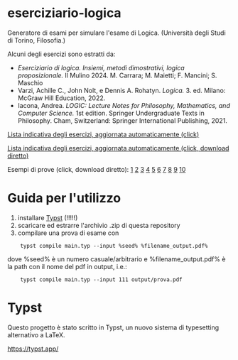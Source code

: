 # eserciziario-logica
Generatore di esami per simulare l'esame di Logica. (Università degli Studi di Torino, Filosofia.)

Alcuni degli esercizi sono estratti da:
- _Eserciziario di logica. Insiemi, metodi dimostrativi, logica proposizionale._ Il Mulino 2024. M. Carrara; M. Maietti; F. Mancini; S. Maschio
- Varzi, Achille C., John Nolt, e Dennis A. Rohatyn. _Logica._ 3. ed. Milano: McGraw Hill Education, 2022.
- Iacona, Andrea. _LOGIC: Lecture Notes for Philosophy, Mathematics, and Computer Science._ 1st edition. Springer Undergraduate Texts in Philosophy. Cham, Switzerland: Springer International Publishing, 2021.

[Lista indicativa degli esercizi, aggiornata automaticamente (click)](https://github.com/inferendo/eserciziario-logica/blob/main/pdf/lista_es.pdf)

[Lista indicativa degli esercizi, aggiornata automaticamente (click, download diretto)](https://github.com/inferendo/eserciziario-logica/raw/main/pdf/lista_es.pdf)

Esempi di prove (click, download diretto): [1](https://github.com/inferendo/eserciziario-logica/raw/main/prove_es/1.pdf)   [2](https://github.com/inferendo/eserciziario-logica/raw/main/prove_es/2.pdf)   [3](https://github.com/inferendo/eserciziario-logica/raw/main/prove_es/3.pdf)   [4](https://github.com/inferendo/eserciziario-logica/raw/main/prove_es/4.pdf)   [5](https://github.com/inferendo/eserciziario-logica/raw/main/prove_es/5.pdf)   [6](https://github.com/inferendo/eserciziario-logica/raw/main/prove_es/6.pdf)   [7](https://github.com/inferendo/eserciziario-logica/raw/main/prove_es/7.pdf)   [8](https://github.com/inferendo/eserciziario-logica/raw/main/prove_es/8.pdf)   [9](https://github.com/inferendo/eserciziario-logica/raw/main/prove_es/9.pdf)   [10](https://github.com/inferendo/eserciziario-logica/raw/main/prove_es/10.pdf)










# Guida per l'utilizzo

1. installare [Typst](https://github.com/typst/typst) (!!!!!)
2. scaricare ed estrarre l'archivio .zip di questa repository
3. compilare una prova di esame con
```
    typst compile main.typ --input %seed% %filename_output.pdf%
```

dove %seed% è un numero casuale/arbitrario e %filename_output.pdf% è la path con il nome del pdf in output, i.e.:
```
    typst compile main.typ --input 111 output/prova.pdf
```

# Typst

Questo progetto è stato scritto in Typst, un nuovo sistema di typesetting alternativo a LaTeX.

https://typst.app/


